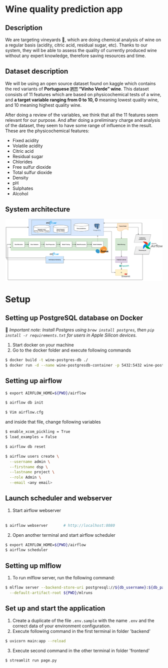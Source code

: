 # Wine quality prediction app

## Description

We are targeting vineyards 🍷, which are doing chemical analysis of wine on a regular
basis (acidity, citric acid, residual sugar, etc). Thanks to our system, they will be able
to assess the quality of currently produced wine without any expert knowledge,
therefore saving resources and time.

## Dataset description
We will be using an open source dataset found on kaggle which contains the red
variants of **Portuguese 🇵🇹 “Vinho Verde” wine**. This dataset consists of 11 features
which are based on physicochemical tests of a wine, and **a target variable ranging
from 0 to 10, 0** meaning lowest quality wine, and 10 meaning highest quality wine.

After doing a review of the variables, we think that all the 11 features seem relevant
for our purpose. And after doing a preliminary charge and analysis of the dataset,
they seem to have some range of influence in the result. These are the physicochemical features:

- Fixed acidity
- Volatile acidity
- Citric acid
- Residual sugar
- Chlorides
- Free sulfur dioxide
- Total sulfur dioxide
- Density
- pH
- Sulphates
- Alcohol

## System architecture
![alt text](architecture.png)

# Setup
## Setting up PostgreSQL database on Docker

🚨 _Important note: Install Postgres using `brew install postgres`, then `pip install -r requirements.txt` for users in
Apple Silicon devices._

1. Start docker on your machine
2. Go to the docker folder and execute following commands

```bash 
$ docker build -t wine-postgres-db ./
$ docker run -d --name wine-postgresdb-container -p 5432:5432 wine-postgres-db
```

## Setting up airflow

```bash 
$ export AIRFLOW_HOME=${PWD}/airflow
   ```

```bash 
$ airflow db init
   ```

```bash 
$ Vim airflow.cfg 
   ```

and inside that file, change following variables

```bash 
$ enable_xcom_pickling = True  
$ load_examples = False 
   ```

```bash 
$ airflow db reset
   ```

```bash 
$ airflow users create \
  --username admin \
  --firstname dsp \
  --lastname project \
  --role Admin \
  --email <any email>
```

## Launch scheduler and webserver

1. Start airflow webserver

 ```bash 

$ airflow webserver       # http://localhost:8080
  ```

2. Open another terminal and start airflow scheduler

```bash 
$ export AIRFLOW_HOME=${PWD}/airflow
$ airflow scheduler
```

## Setting up mlflow

1. To run mlflow server, run the following command:

```bash
$ mlflow server --backend-store-uri postgresql://${db_username}:${db_password}@127.0.0.1:5432/winedb \
  --default-artifact-root ${PWD}/mlruns
```

## Set up and start the application

1. Create a duplicate of the file `.env.sample` with the name `.env` and the correct data of your environment
   configuration.
2. Execute following command in the first terminal in folder 'backend'

```bash
$ uvicorn main:app --reload
```

3. Execute second command in the other terminal in folder 'frontend'

```bash
$ streamlit run page.py
```

